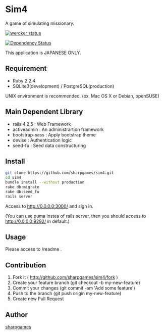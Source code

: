 Sim4
====

A game of simulating missionary.

[![wercker status](https://app.wercker.com/status/418cc1b21870d59b3fcb82b109f3fa49/m "wercker status")](https://app.wercker.com/project/bykey/418cc1b21870d59b3fcb82b109f3fa49)

[![Dependency Status](https://gemnasium.com/sharpgames/sim4.svg)](https://gemnasium.com/sharpgames/sim4)

This application is JAPANESE ONLY. 

## Requirement
* Ruby 2.2.4
* SQLite3(development) / PostgreSQL(production)

UNIX environment is recommended. (ex. Mac OS X or Debian, openSUSE)

## Main Dependent Library
* rails 4.2.5 : Web Framework
* activeadmin : An administrartion framework
* bootstrap-sass : Apply bootstrap theme
* devise : Authentication logic
* seed-fu : Seed data constructuring

## Install

```bash
git clone https://github.com/sharpgames/sim4.git
cd sim4
bundle install --without production
rake db:migrate
rake db:seed_fu
rails server
```

Access to http://0.0.0.0:3000/ and sign in.

(You can use puma instea of rails server, then you should access to http://0.0.0.0:9292/ in default.)

## Usage

Please access to /readme .

## Contribution
1. Fork it ( http://github.com/sharpgames/sim4/fork )
2. Create your feature branch (git checkout -b my-new-feature)
3. Commit your changes (git commit -am 'Add some feature')
4. Push to the branch (git push origin my-new-feature)
5. Create new Pull Request

## Author

[sharpgames](https://github.com/sharpgames)

